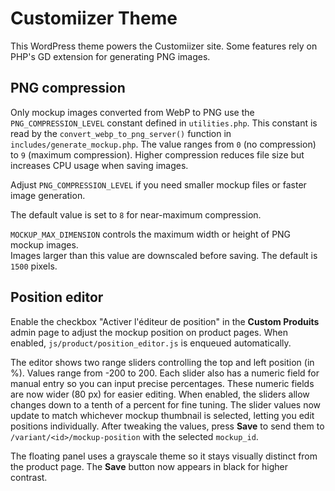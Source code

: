 # Customiizer Theme

This WordPress theme powers the Customiizer site. Some features rely on PHP's GD extension for generating PNG images.

## PNG compression

Only mockup images converted from WebP to PNG use the `PNG_COMPRESSION_LEVEL` constant defined in `utilities.php`. This constant is read by the `convert_webp_to_png_server()` function in `includes/generate_mockup.php`. The value ranges from `0` (no compression) to `9` (maximum compression). Higher compression reduces file size but increases CPU usage when saving images.

Adjust `PNG_COMPRESSION_LEVEL` if you need smaller mockup files or faster image generation.

The default value is set to `8` for near-maximum compression.

`MOCKUP_MAX_DIMENSION` controls the maximum width or height of PNG mockup images.  
Images larger than this value are downscaled before saving. The default is `1500` pixels.

## Position editor

Enable the checkbox "Activer l'éditeur de position" in the **Custom Produits** admin page to adjust the mockup position on product pages. When enabled, `js/product/position_editor.js` is enqueued automatically.

The editor shows two range sliders controlling the top and left position (in %). Values range from -200 to 200. Each slider also has a numeric field for manual entry so you can input precise percentages. These numeric fields are now wider (80&nbsp;px) for easier editing. When enabled, the sliders allow changes down to a tenth of a percent for fine tuning. The slider values now update to match whichever mockup thumbnail is selected, letting you edit positions individually. After tweaking the values, press **Save** to send them to `/variant/<id>/mockup-position` with the selected `mockup_id`.


The floating panel uses a grayscale theme so it stays visually distinct from the product page. The **Save** button now appears in black for higher contrast.
